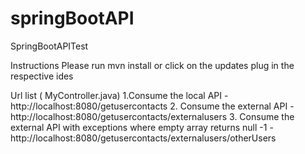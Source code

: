 # springBootAPI
SpringBootAPITest

Instructions
Please run mvn install or click on the updates plug in the respective ides

Url list ( MyController.java)
1.Consume the local API -  http://localhost:8080/getusercontacts 
2. Consume the external API -  http://localhost:8080/getusercontacts/externalusers
3. Consume the external API with exceptions where empty array returns null -1 - http://localhost:8080/getusercontacts/externalusers/otherUsers

